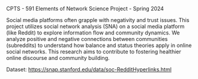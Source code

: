 CPTS - 591 Elements of Network Science Project - Spring 2024 

Social media platforms often grapple with negativity and trust issues. This project utilizes social network analysis (SNA) on a social media platform (like Reddit) to explore information flow and community dynamics. We analyze positive and negative connections between communities (subreddits) to understand how balance and status theories apply in online social networks. This research aims to contribute to fostering healthier online discourse and community building.

Dataset: https://snap.stanford.edu/data/soc-RedditHyperlinks.html
